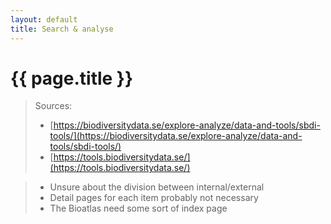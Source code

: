 ```yaml
---
layout: default
title: Search & analyse
---
```

# {{ page.title }}

> Sources:
> - [https://biodiversitydata.se/explore-analyze/data-and-tools/sbdi-tools/](https://biodiversitydata.se/explore-analyze/data-and-tools/sbdi-tools/)
> - [https://tools.biodiversitydata.se/](https://tools.biodiversitydata.se/)

> - Unsure about the division between internal/external
> - Detail pages for each item probably not necessary
> - The Bioatlas need some sort of index page

